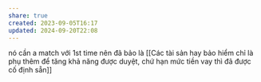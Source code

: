```yaml
---
share: true
created: 2023-09-05T16:17
updated: 2024-09-20T22:08
---
```


nó cần a match với 1st time
nên đã bảo là [[Các tài sản hay bảo hiểm chỉ là phụ thêm để tăng khả năng được duyệt, chứ hạn mức tiền vay thì đã được cố định sẵn]]
